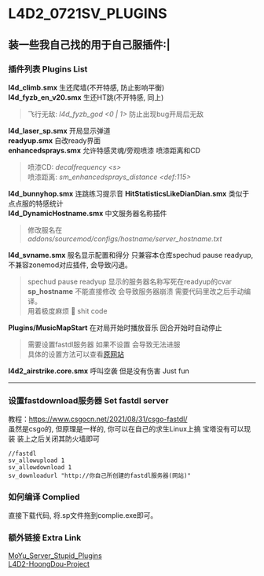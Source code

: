 # L4D2_0721SV_PLUGINS          

装一些我自己找的用于自己服插件:|
------    
### 插件列表 Plugins List
**l4d_climb.smx** 生还爬墙(不开特感, 防止影响平衡)    
**l4d_fyzb_en_v20.smx** 生还HT跳(不开特感, 同上)     
>飞行无敌: *l4d_fyzb_god \<0 | 1\>* 防止出现bug开局后无敌      

**l4d_laser_sp.smx** 开局显示弹道     
**readyup.smx** 自改ready界面     
**enhancedsprays.smx** 允许特感灵魂/旁观喷漆 喷漆距离和CD      
>喷漆CD: *decalfrequency \<s\>*       
>喷漆距离: *sm_enhancedsprays_distance \<def:115\>*    

**l4d_bunnyhop.smx** 连跳练习提示音 
**HitStatisticsLikeDianDian.smx**  类似于点点服的特感统计             
**l4d_DynamicHostname.smx** 中文服务器名称插件      
>修改服名在*addons/sourcemod/configs/hostname/server_hostname.txt*     

**l4d_svname.smx** 服名显示配置和得分 只兼容本仓库spechud pause readyup, 不兼容zonemod对应插件, 会导致闪退。    
>spechud pause readyup 显示的服务器名称写死在readyup的cvar **sp_hostname** 不能直接修改 会导致服务器崩溃 需要代码里改之后手动编译。       
>用着极度麻烦 🤡 shit code          

**Plugins/MusicMapStart** 在对局开始时播放音乐 回合开始时自动停止
>需要设置fastdl服务器 如果不设置 会导致无法进服     
>具体的设置方法可以查看[原网站](https://forums.alliedmods.net/showthread.php?p=2645342)


**l4d2_airstrike.core.smx** 呼叫空袭 但是没有伤害 Just fun

------  
### 设置fastdownload服务器 Set fastdl server
教程：https://www.csgocn.net/2021/08/31/csgo-fastdl/    
虽然是csgo的, 但原理是一样的, 你可以在自己的求生Linux上搞
宝塔没有可以现装 装上之后关闭其防火墙即可
```
//fastdl
sv_allowupload 1
sv_allowdownload 1
sv_downloadurl "http://你自己所创建的fastdl服务器(网站)"
```

### 如何编译 Complied     
直接下载代码, 将.sp文件拖到complie.exe即可。

### 额外链接 Extra Link
[MoYu_Server_Stupid_Plugins](https://github.com/Target5150/MoYu_Server_Stupid_Plugins)   
[L4D2-HoongDou-Project](https://github.com/HoongDou/L4D2-HoongDou-Project)
